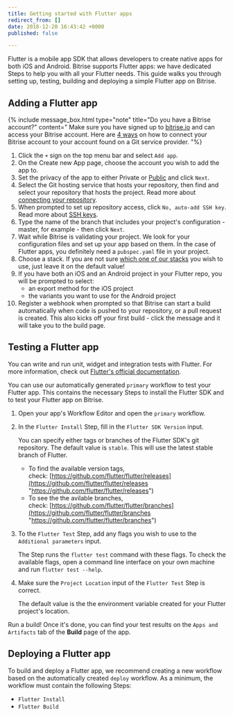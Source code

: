 ```yaml
---
title: Getting started with Flutter apps
redirect_from: []
date: 2018-12-20 16:43:42 +0000
published: false

---
```

Flutter is a mobile app SDK that allows developers to create native apps for both iOS and Android. Bitrise supports Flutter apps: we have dedicated Steps to help you with all your Flutter needs. This guide walks you through setting up, testing, building and deploying a simple Flutter app on Bitrise. 

## Adding a Flutter app

{% include message_box.html type="note" title="Do you have a Bitrise account?" content=" Make sure you have signed up to [bitrise.io](https://www.bitrise.io) and can access your Bitrise account. Here are [4 ways](https://devcenter.bitrise.io/getting-started/index#signing-up-to-bitrise) on how to connect your Bitrise account to your account found on a Git service provider. "%}

 1. Click the `+` sign on the top menu bar and select `Add app`.
 2. On the Create new App page, choose the account you wish to add the app to.
 3. Set the privacy of the app to either Private or [Public](/getting-started/adding-a-new-app/public-apps) and click `Next`.
 4. Select the Git hosting service that hosts your repository, then find and select your repository that hosts the project. Read more about [connecting your repository](/getting-started/adding-a-new-app/connecting-your-repository).
 5. When prompted to set up repository access, click `No, auto-add SSH key`. Read more about [SSH keys](/getting-started/adding-a-new-app/setting-up-ssh-keys/).
 6. Type the name of the branch that includes your project's configuration - master, for example - then click `Next`.
 7. Wait while Bitrise is validating your project. We look for your configuration files and set up your app based on them. In the case of Flutter apps, you definitely need a `pubspec.yaml` file in your project. 
 8. Choose a stack. If you are not sure [which one of our stacks](/infrastructure/available-stacks/) you wish to use, just leave it on the default value!
 9. If you have both an iOS and an Android project in your Flutter repo, you will be prompted to select:
    * an export method for the iOS project
    * the variants you want to use for the Android project
10. Register a webhook when prompted so that Bitrise can start a build automatically when code is pushed to your repository, or a pull request is created. This also kicks off your first build - click the message and it will take you to the build page.

## Testing a Flutter app

You can write and run unit, widget and integration tests with Flutter. For more information, check out [Flutter's official documentation](https://flutter.io/docs/testing). 

You can use our automatically generated `primary` workflow to test your Flutter app. This contains the necessary Steps to install the Flutter SDK and to test your Flutter app on Bitrise.

1. Open your app's Workflow Editor and open the `primary` workflow. 
2. In the `Flutter Install` Step, fill in the `Flutter SDK Version` input. 

   You can specify either tags or branches of the Flutter SDK's git repository. The default value is `stable`. This will use the latest stable branch of Flutter. 
   * To find the available version tags, check: [https://github.com/flutter/flutter/releases](https://github.com/flutter/flutter/releases "https://github.com/flutter/flutter/releases")
   * To see the the avilable branches, check: [https://github.com/flutter/flutter/branches](https://github.com/flutter/flutter/branches "https://github.com/flutter/flutter/branches")
3. To the `Flutter Test` Step, add any flags you wish to use to the `Additional parameters` input.

   The Step runs the `flutter test` command with these flags. To check the available flags, open a command line interface on your own machine and run `flutter test --help`. 
4. Make sure the `Project Location` input of the `Flutter Test` Step is correct. 

   The default value is the the environment variable created for your Flutter project's location. 

Run a build! Once it's done, you can find your test results on the `Apps and Artifacts` tab of the **Build** page of the app.

## Deploying a Flutter app

To build and deploy a Flutter app, we recommend creating a new workflow based on the automatically created `deploy` workflow. As a minimum, the workflow must contain the following Steps: 

* `Flutter Install`
* `Flutter Build` 